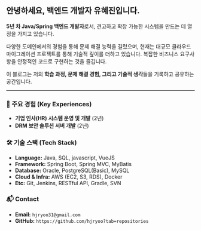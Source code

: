 ## 안녕하세요, 백엔드 개발자 유혜진입니다.

**5년 차 Java/Spring 백엔드 개발자**로서, 견고하고 확장 가능한 시스템을 만드는 데 열정을 가지고 있습니다. 

다양한 도메인에서의 경험을 통해 문제 해결 능력을 길렀으며, 현재는 대규모 클라우드 마이그레이션 프로젝트를 통해 기술적 깊이를 더하고 있습니다. 복잡한 비즈니스 요구사항을 안정적인 코드로 구현하는 것을 즐깁니다.

이 블로그는 저의 **학습 과정, 문제 해결 경험, 그리고 기술적 생각**들을 기록하고 공유하는 공간입니다.

---

### 🚀 주요 경험 (Key Experiences)

*   **기업 인사(HR) 시스템 운영 및 개발** (2년)
*   **DRM 보안 솔루션 서버 개발** (2년)

### 🛠️ 기술 스택 (Tech Stack)

*   **Language:** Java, SQL, javascript, VueJS
*   **Framework:** Spring Boot, Spring MVC, MyBatis
*   **Database:** Oracle, PostgreSQL(Basic), MySQL
*   **Cloud & Infra:** AWS (EC2, S3, RDS), Docker
*   **Etc:** Git, Jenkins, RESTful API, Gradle, SVN

### 📬 Contact

*   **Email:** `hjryoo31@gmail.com`
*   **GitHub:** `https://github.com/hjryoo?tab=repositories`